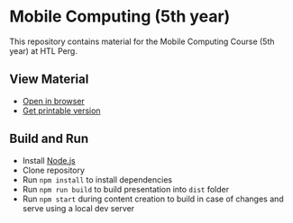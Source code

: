 # Mobile Computing (5th year)

This repository contains material for the Mobile Computing Course (5th year) at HTL Perg.

## View Material

* [Open in browser](https://rstropek.github.io/htl-mobile-computing-5)
* [Get printable version](https://rstropek.github.io/htl-mobile-computing-5?print-pdf)

## Build and Run

* Install [Node.js](https://nodejs.org/en/)
* Clone repository
* Run `npm install` to install dependencies
* Run `npm run build` to build presentation into `dist` folder
* Run `npm start` during content creation to build in case of changes and serve using a local dev server
